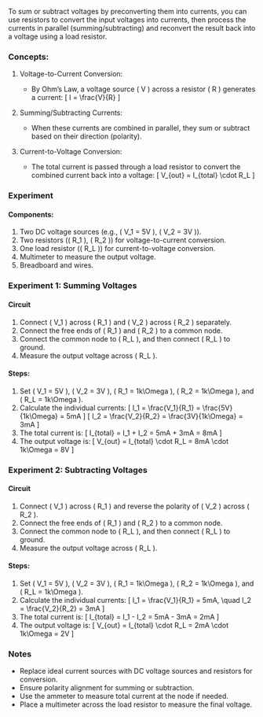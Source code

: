 To sum or subtract voltages by preconverting them into currents, you can use resistors to convert the input voltages into currents, then process the currents in parallel (summing/subtracting) and reconvert the result back into a voltage using a load resistor.

### Concepts:

1. Voltage-to-Current Conversion:
   - By Ohm’s Law, a voltage source \( V \) across a resistor \( R \) generates a current:
     \[
     I = \frac{V}{R}
     \]

2. Summing/Subtracting Currents:
   - When these currents are combined in parallel, they sum or subtract based on their direction (polarity).

3. Current-to-Voltage Conversion:
   - The total current is passed through a load resistor to convert the combined current back into a voltage:
     \[
     V_{out} = I_{total} \cdot R_L
     \]

### Experiment

#### Components:
1. Two DC voltage sources (e.g., \( V_1 = 5V \), \( V_2 = 3V \)).
2. Two resistors (\( R_1 \), \( R_2 \)) for voltage-to-current conversion.
3. One load resistor (\( R_L \)) for current-to-voltage conversion.
4. Multimeter to measure the output voltage.
5. Breadboard and wires.

### Experiment 1: Summing Voltages

#### Circuit
1. Connect \( V_1 \) across \( R_1 \) and \( V_2 \) across \( R_2 \) separately.
2. Connect the free ends of \( R_1 \) and \( R_2 \) to a common node.
3. Connect the common node to \( R_L \), and then connect \( R_L \) to ground.
4. Measure the output voltage across \( R_L \).

#### Steps:
1. Set \( V_1 = 5V \), \( V_2 = 3V \), \( R_1 = 1k\Omega \), \( R_2 = 1k\Omega \), and \( R_L = 1k\Omega \).
2. Calculate the individual currents:
   \[
   I_1 = \frac{V_1}{R_1} = \frac{5V}{1k\Omega} = 5mA
   \]
   \[
   I_2 = \frac{V_2}{R_2} = \frac{3V}{1k\Omega} = 3mA
   \]
3. The total current is:
   \[
   I_{total} = I_1 + I_2 = 5mA + 3mA = 8mA
   \]
4. The output voltage is:
   \[
   V_{out} = I_{total} \cdot R_L = 8mA \cdot 1k\Omega = 8V
   \]

### Experiment 2: Subtracting Voltages

#### Circuit
1. Connect \( V_1 \) across \( R_1 \) and reverse the polarity of \( V_2 \) across \( R_2 \).
2. Connect the free ends of \( R_1 \) and \( R_2 \) to a common node.
3. Connect the common node to \( R_L \), and then connect \( R_L \) to ground.
4. Measure the output voltage across \( R_L \).

#### Steps:
1. Set \( V_1 = 5V \), \( V_2 = 3V \), \( R_1 = 1k\Omega \), \( R_2 = 1k\Omega \), and \( R_L = 1k\Omega \).
2. Calculate the individual currents:
   \[
   I_1 = \frac{V_1}{R_1} = 5mA, \quad I_2 = \frac{V_2}{R_2} = 3mA
   \]
3. The total current is:
   \[
   I_{total} = I_1 - I_2 = 5mA - 3mA = 2mA
   \]
4. The output voltage is:
   \[
   V_{out} = I_{total} \cdot R_L = 2mA \cdot 1k\Omega = 2V
   \]

### Notes
- Replace ideal current sources with DC voltage sources and resistors for conversion.
- Ensure polarity alignment for summing or subtraction.
- Use the ammeter to measure total current at the node if needed.
- Place a multimeter across the load resistor to measure the final voltage.
